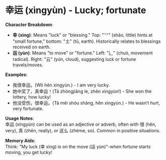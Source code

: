 # **幸运 (xìngyùn) - Lucky; fortunate**

**Character Breakdown**:  
- **幸 (xìng)**: Means "luck" or "blessing." Top: "⺍" (shǎo, little) hints at "small fortune," bottom: "土" (tǔ, earth). Historically relates to blessings received on earth.  
- **运 (yùn)**: Means "to move" or "fortune." Left: "辶" (chuò, movement radical). Right: "云" (yún, cloud), suggesting luck or fortune travels/moves.

**Examples**:  
- 我很幸运。(Wǒ hěn xìngyùn.) - I am very lucky.  
- 她中奖了，真幸运！(Tā zhòngjiǎng le, zhēn xìngyùn!) - She won the lottery, how lucky!  
- 他没受伤，很幸运。(Tā méi shòu shāng, hěn xìngyùn.) - He wasn’t hurt, very fortunate.

**Usage Notes**:  
幸运 (xìngyùn) can be used as an adjective or adverb, often with 很 (hěn, very), 真 (zhēn, really), or 这么 (zhème, so). Common in positive situations.

**Memory Aids**:  
Think: "My luck (幸 xìng) is on the move (运 yùn)"-when fortune starts moving, you get lucky!